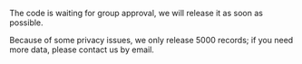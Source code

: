 The code is waiting for group approval, we will release it as soon as possible.

Because of some privacy issues, we only release 5000 records; if you need more data, please contact us by email.
